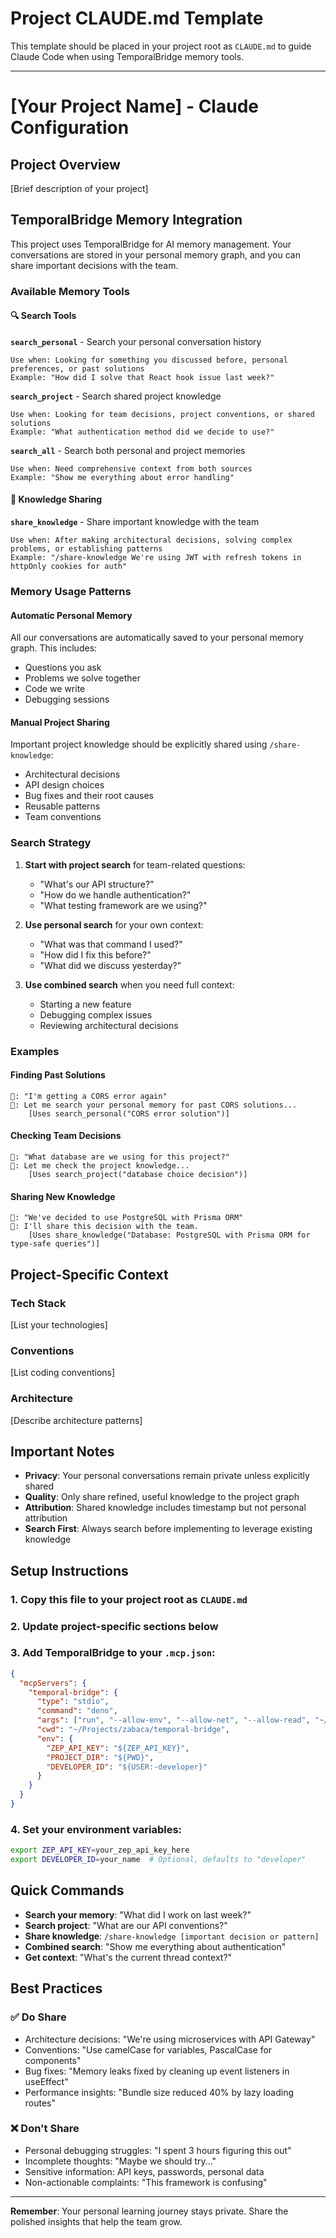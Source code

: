 # Project CLAUDE.md Template

This template should be placed in your project root as `CLAUDE.md` to guide Claude Code when using TemporalBridge memory tools.

---

# [Your Project Name] - Claude Configuration

## Project Overview
[Brief description of your project]

## TemporalBridge Memory Integration

This project uses TemporalBridge for AI memory management. Your conversations are stored in your personal memory graph, and you can share important decisions with the team.

### Available Memory Tools

#### 🔍 Search Tools

**`search_personal`** - Search your personal conversation history
```
Use when: Looking for something you discussed before, personal preferences, or past solutions
Example: "How did I solve that React hook issue last week?"
```

**`search_project`** - Search shared project knowledge
```
Use when: Looking for team decisions, project conventions, or shared solutions
Example: "What authentication method did we decide to use?"
```

**`search_all`** - Search both personal and project memories
```
Use when: Need comprehensive context from both sources
Example: "Show me everything about error handling"
```

#### 📝 Knowledge Sharing

**`share_knowledge`** - Share important knowledge with the team
```
Use when: After making architectural decisions, solving complex problems, or establishing patterns
Example: "/share-knowledge We're using JWT with refresh tokens in httpOnly cookies for auth"
```

### Memory Usage Patterns

#### Automatic Personal Memory
All our conversations are automatically saved to your personal memory graph. This includes:
- Questions you ask
- Problems we solve together
- Code we write
- Debugging sessions

#### Manual Project Sharing
Important project knowledge should be explicitly shared using `/share-knowledge`:
- Architectural decisions
- API design choices  
- Bug fixes and their root causes
- Reusable patterns
- Team conventions

### Search Strategy

1. **Start with project search** for team-related questions:
   - "What's our API structure?"
   - "How do we handle authentication?"
   - "What testing framework are we using?"

2. **Use personal search** for your own context:
   - "What was that command I used?"
   - "How did I fix this before?"
   - "What did we discuss yesterday?"

3. **Use combined search** when you need full context:
   - Starting a new feature
   - Debugging complex issues
   - Reviewing architectural decisions

### Examples

#### Finding Past Solutions
```
👤: "I'm getting a CORS error again"
🤖: Let me search your personal memory for past CORS solutions...
    [Uses search_personal("CORS error solution")]
```

#### Checking Team Decisions
```
👤: "What database are we using for this project?"
🤖: Let me check the project knowledge...
    [Uses search_project("database choice decision")]
```

#### Sharing New Knowledge
```
👤: "We've decided to use PostgreSQL with Prisma ORM"
🤖: I'll share this decision with the team.
    [Uses share_knowledge("Database: PostgreSQL with Prisma ORM for type-safe queries")]
```

## Project-Specific Context

### Tech Stack
[List your technologies]

### Conventions
[List coding conventions]

### Architecture
[Describe architecture patterns]

## Important Notes

- **Privacy**: Your personal conversations remain private unless explicitly shared
- **Quality**: Only share refined, useful knowledge to the project graph
- **Attribution**: Shared knowledge includes timestamp but not personal attribution
- **Search First**: Always search before implementing to leverage existing knowledge

## Setup Instructions

### 1. Copy this file to your project root as `CLAUDE.md`
### 2. Update project-specific sections below
### 3. Add TemporalBridge to your `.mcp.json`:

```json
{
  "mcpServers": {
    "temporal-bridge": {
      "type": "stdio",
      "command": "deno",
      "args": ["run", "--allow-env", "--allow-net", "--allow-read", "~/Projects/zabaca/temporal-bridge/src/mcp-server.ts"],
      "cwd": "~/Projects/zabaca/temporal-bridge",
      "env": {
        "ZEP_API_KEY": "${ZEP_API_KEY}",
        "PROJECT_DIR": "${PWD}",
        "DEVELOPER_ID": "${USER:-developer}"
      }
    }
  }
}
```

### 4. Set your environment variables:
```bash
export ZEP_API_KEY=your_zep_api_key_here
export DEVELOPER_ID=your_name  # Optional, defaults to "developer"
```

## Quick Commands

- **Search your memory**: "What did I work on last week?"
- **Search project**: "What are our API conventions?"  
- **Share knowledge**: `/share-knowledge [important decision or pattern]`
- **Combined search**: "Show me everything about authentication"
- **Get context**: "What's the current thread context?"

## Best Practices

### ✅ Do Share
- Architecture decisions: "We're using microservices with API Gateway"
- Conventions: "Use camelCase for variables, PascalCase for components"
- Bug fixes: "Memory leaks fixed by cleaning up event listeners in useEffect"
- Performance insights: "Bundle size reduced 40% by lazy loading routes"

### ❌ Don't Share
- Personal debugging struggles: "I spent 3 hours figuring this out"
- Incomplete thoughts: "Maybe we should try..."
- Sensitive information: API keys, passwords, personal data
- Non-actionable complaints: "This framework is confusing"

---

**Remember**: Your personal learning journey stays private. Share the polished insights that help the team grow.